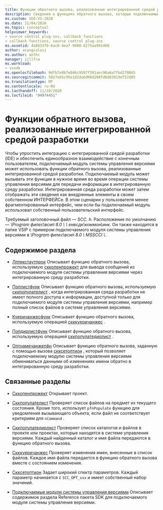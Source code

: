 ```yaml
---
title: Функции обратного вызова, реализованные интегрированной средой разработки | Документация Майкрософт
description: Сведения о функциях обратного вызова, которые подключаемый модуль может вызывать в нужное время во время операции системы управления версиями для передачи информации в интегрированную среду разработки.
ms.custom: SEO-VS-2020
ms.date: 11/04/2016
ms.topic: conceptual
helpviewer_keywords:
- source control plug-ins, callback functions
- callback functions, source control plug-ins
ms.assetid: 4a8833f0-6ac0-4ea7-9400-8275aa991468
author: acangialosi
ms.author: anthc
manager: jillfra
ms.workload:
- vssdk
ms.openlocfilehash: 9dfb7e8b7e046c9587f591aec96a6a7fbd270865
ms.sourcegitcommit: 5027eb5c95e1d2da6d08d208fd6883819ef52d05
ms.translationtype: MT
ms.contentlocale: ru-RU
ms.lasthandoff: 11/20/2020
ms.locfileid: "94974451"
---
```

# <a name="callback-functions-implemented-by-the-ide"></a>Функции обратного вызова, реализованные интегрированной средой разработки
Чтобы упростить интеграцию с интегрированной средой разработки (IDE) и обеспечить единообразное взаимодействие с конечным пользователем, подключаемый модуль системы управления версиями может использовать функции обратного вызова, реализованные интегрированной средой разработки. Подключаемый модуль может вызывать эти функции в нужное время во время операции системы управления версиями для передачи информации в интегрированную среду разработки. Интегрированная среда разработки может затем отображать эти сведения как внедренные элементы в своем собственном ИНТЕРФЕЙСе. В этом сценарии у пользователя менее фрагментированный интерфейс, чем если бы подключаемый модуль использовал собственный пользовательский интерфейс.

 Требуемый заголовочный файл — *SCC. h*. Расположение по умолчанию — *\Program филес\всип 8.0 \ \\ енвсдк\коммон\инк*. Он также находится в папке VSIP с примером подключаемого модуля системы управления версиями в *\Program филес\всип 8.0 \ MSSCCI \\*.

## <a name="in-this-section"></a>Содержимое раздела
- [Лптекстаутпрок](../extensibility/lptextoutproc.md) Описывает функцию обратного вызова, используемую [сккопенпрожект](../extensibility/sccopenproject-function.md) для вывода сообщений из подключаемого модуля системы управления версиями через интегрированную среду разработки.

- [Поплистфунк](../extensibility/poplistfunc.md) Описывает функцию обратного вызова, используемую [сккпопулателист](../extensibility/sccpopulatelist-function.md) , когда интегрированная среда разработки не имеет полного доступа к информации, доступной только для подключаемого модуля системы управления версиями, например полный список файлов в системе управления версиями.

- [Куеричанжесфунк](../extensibility/querychangesfunc.md) Описывает функцию обратного вызова, используемую операцией [скккуеричанжес](../extensibility/sccquerychanges-function.md) .

- [Попдирлистфунк](../extensibility/popdirlistfunc.md) Описывает функцию обратного вызова, используемую операцией [сккпопулатедирлист](../extensibility/sccpopulatedirlist-function.md) .

- [Оптнамечанжепфн](../extensibility/optnamechangepfn.md) Описывает функцию обратного вызова, заданную с помощью вызова [скксетоптион](../extensibility/sccsetoption-function.md) , который позволяет подключаемому модулю системы управления версиями обмениваться данными об изменениях имени обратно в интегрированную среду разработки.

## <a name="related-sections"></a>Связанные разделы
- [Сккопенпрожект](../extensibility/sccopenproject-function.md) Открывает проект.

- [Сккпопулателист](../extensibility/sccpopulatelist-function.md) Проверяет список файлов на предмет их текущего состояния. Кроме того, использует `pfnPopulate` функцию для уведомления вызывающего объекта, если файл не соответствует критериям для `nCommand` .

- [Сккпопулатедирлист](../extensibility/sccpopulatedirlist-function.md) Проверяет список каталогов и файлов в проекте или проектах, которые находятся в системе управления версиями. Каждый найденный каталог и имя файла передаются в функцию обратного вызова.

- [Скккуеричанжес](../extensibility/sccquerychanges-function.md) Проверяет изменения имен, внесенные в список файлов. Каждое имя файла передается в функцию обратного вызова вместе с состоянием изменения.

- [Скксетоптион](../extensibility/sccsetoption-function.md) Задает широкий спектр параметров. Каждый параметр начинается с `SCC_OPT_xxx` и имеет собственный набор значений.

- [Подключаемые модули системы управления версиями](../extensibility/source-control-plug-ins.md) Описывает содержимое раздела Reference пакета SDK для подключаемого модуля системы управления версиями.
